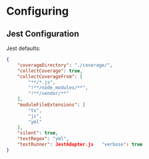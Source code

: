 # Configuring

## Jest Configuration
Jest defaults:  
```json
{
    "coverageDirectory": "./coverage/",
    "collectCoverage": true,
    "collectCoverageFrom": [
        "**/*.js",
        "!**/node_modules/**",
        "!**/vendor/**"
    ],
    "moduleFileExtensions": [
        "ts",
        "js",
        "yml"
    ],
    "silent": true,
    "testRegex": "yml",
    "testRunner": JestAdapter.js   "verbose": true
}
```